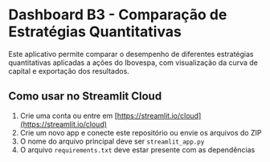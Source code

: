 
# Dashboard B3 - Comparação de Estratégias Quantitativas

Este aplicativo permite comparar o desempenho de diferentes estratégias quantitativas aplicadas a ações do Ibovespa, com visualização da curva de capital e exportação dos resultados.

## Como usar no Streamlit Cloud

1. Crie uma conta ou entre em [https://streamlit.io/cloud](https://streamlit.io/cloud)
2. Crie um novo app e conecte este repositório ou envie os arquivos do ZIP
3. O nome do arquivo principal deve ser `streamlit_app.py`
4. O arquivo `requirements.txt` deve estar presente com as dependências
